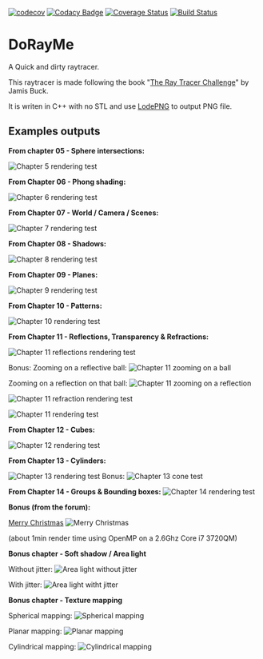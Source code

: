 [![codecov](https://codecov.io/gh/Godzil/DoRayMe/branch/master/graph/badge.svg)](https://codecov.io/gh/Godzil/DoRayMe) [![Codacy Badge](https://api.codacy.com/project/badge/Grade/66339747e4a843719cba29cf5e31ff90)](https://www.codacy.com/manual/Godzil/DoRayMe?utm_source=github.com&amp;utm_medium=referral&amp;utm_content=Godzil/DoRayMe&amp;utm_campaign=Badge_Grade) [![Coverage Status](https://coveralls.io/repos/github/Godzil/DoRayMe/badge.svg?branch=master)](https://coveralls.io/github/Godzil/DoRayMe?branch=master) [![Build Status](https://travis-ci.org/Godzil/DoRayMe.svg?branch=master)](https://travis-ci.org/Godzil/DoRayMe)

DoRayMe
=======

A Quick and dirty raytracer.


This raytracer is made following the book "[The Ray Tracer Challenge](https://pragprog.com/book/jbtracer/the-ray-tracer-challenge)" by Jamis Buck.

It is writen in C++ with no STL and use [LodePNG](https://github.com/lvandeve/lodepng) to output PNG file.


Examples outputs
----------------

**From chapter 05 - Sphere intersections:**

![Chapter 5 rendering test](output/ch5_test.png)

**From Chapter 06 - Phong shading:**

![Chapter 6 rendering test](output/ch6_test.png)

**From Chapter 07 - World / Camera / Scenes:**

![Chapter 7 rendering test](output/ch7_test.png)

**From Chapter 08 - Shadows:**

![Chapter 8 rendering test](output/ch8_test.png)

**From Chapter 09 - Planes:**

![Chapter 9 rendering test](output/ch9_test.png)

**From Chapter 10 - Patterns:**

![Chapter 10 rendering test](output/ch10_test.png)

**From Chapter 11 - Reflections, Transparency & Refractions:**

![Chapter 11 reflections rendering test](output/ch11_reflection.png)

Bonus: Zooming on a reflective ball:
![Chapter 11 zooming on a ball](output/ch11_zooming_on_reflective_ball.png)

Zooming on a reflection on that ball:
![Chapter 11 zooming on a reflection](output/ch11_reflection_on_ball.png)

![Chapter 11 refraction rendering test](output/ch11_refraction.png)

![Chapter 11 rendering test](output/ch11_test.png)

**From Chapter 12 - Cubes:**

![Chapter 12 rendering test](output/ch12_test.png)

**From Chapter 13 - Cylinders:**

![Chapter 13 rendering test](output/ch13_test.png)
Bonus:
![Chapter 13 cone test](output/ch13_cone.png)

**From Chapter 14 - Groups & Bounding boxes:**
![Chapter 14 rendering test](output/ch14_test.png)


**Bonus (from the forum):**

[Merry Christmas](https://forum.raytracerchallenge.com/thread/16/merry-christmas-scene-description)
![Merry Christmas](output/christmasball.png)

(about 1min render time using OpenMP on a 2.6Ghz Core i7 3720QM)

**Bonus chapter - Soft shadow / Area light**

Without jitter:
![Area light without jitter](output/arealight_test_nojitter.png)

With jitter:
![Area light witht jitter](output/arealight_test.png)

**Bonus chapter - Texture mapping**

Spherical mapping:
![Spherical mapping](output/uvmap_checkeredsphere.png)

Planar mapping:
![Planar mapping](output/uvmap_checkeredplane.png)

Cylindrical mapping:
![Cylindrical mapping](output/uvmap_checkeredcylinder.png)